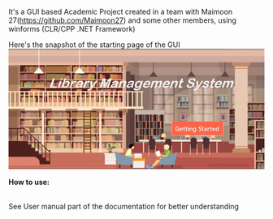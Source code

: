 It's a GUI based Academic Project created in a team with Maimoon 27(https://github.com/Maimoon27)  and some other members, using winforms (CLR/CPP .NET Framework)

Here's the snapshot of the starting page of the GUI
<img src="Demo-image.png" alt="something went wrong"/>

<b>How to use:</b><br></br>

See User manual part of the documentation for better understanding